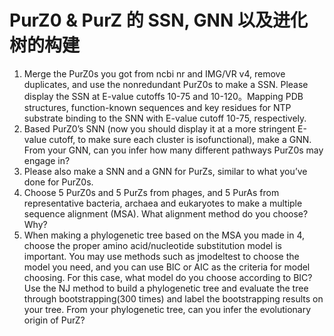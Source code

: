 # PurZ0 & PurZ 的 SSN, GNN 以及进化树的构建

1. Merge the PurZ0s you got from ncbi nr and IMG/VR v4, remove duplicates, and use the nonredundant PurZ0s to make a SSN. Please display the SSN at E-value cutoffs 10-75 and 10-120。Mapping PDB structures, function-known sequences and key residues for NTP substrate binding to the SNN with E-value cutoff 10-75, respectively.
2. Based PurZ0’s SNN (now you should display it at a more stringent E-value cutoff, to make sure each cluster is isofunctional), make a GNN. From your GNN, can you infer how many different pathways PurZ0s may engage in?
3. Please also make a SNN and a GNN for PurZs, similar to what you’ve done for PurZ0s.
4. Choose 5 PurZ0s and 5 PurZs from phages, and 5 PurAs from representative bacteria, archaea and eukaryotes to make a multiple sequence alignment (MSA). What alignment method do you choose? Why?
5. When making a phylogenetic tree based on the MSA you made in 4, choose the proper amino acid/nucleotide substitution model is important. You may use methods such as jmodeltest to choose the model you need, and you can use BIC or AIC as the criteria for model choosing. For this case, what model do you choose according to BIC? Use the NJ method to build a phylogenetic tree and evaluate the tree through bootstrapping(300 times) and label the bootstrapping results on your tree. From your phylogenetic tree, can you infer the evolutionary origin of PurZ?
